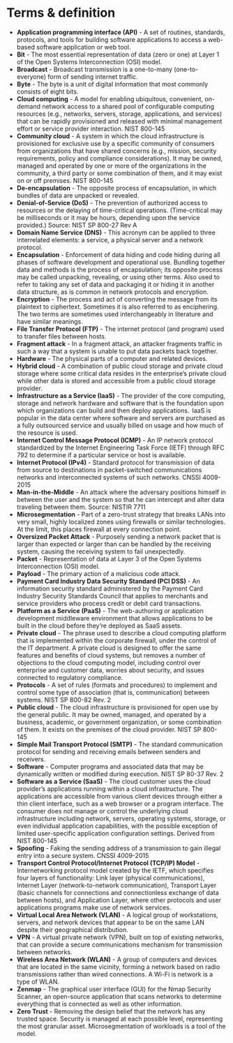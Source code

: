 # Terms & definition

* **Application programming interface (API)** - A set of routines, standards, protocols, and tools for building software applications to access a web-based software application or web tool.
* **Bit** - The most essential representation of data (zero or one) at Layer 1 of the Open Systems Interconnection (OSI) model.
* **Broadcast** - Broadcast transmission is a one-to-many (one-to-everyone) form of sending internet traffic.
* **Byte** - The byte is a unit of digital information that most commonly consists of eight bits.
* **Cloud computing** - A model for enabling ubiquitous, convenient, on-demand network access to a shared pool of configurable computing resources (e.g., networks, servers, storage, applications, and services) that can be rapidly provisioned and released with minimal management effort or service provider interaction. NIST 800-145
* **Community cloud** - A system in which the cloud infrastructure is provisioned for exclusive use by a specific community of consumers from organizations that have shared concerns (e.g., mission, security requirements, policy and compliance considerations). It may be owned, managed and operated by one or more of the organizations in the community, a third party or some combination of them, and it may exist on or off premises. NIST 800-145
* **De-encapsulation** - The opposite process of encapsulation, in which bundles of data are unpacked or revealed.
* **Denial-of-Service (DoS)** - The prevention of authorized access to resources or the delaying of time-critical operations. (Time-critical may be milliseconds or it may be hours, depending upon the service provided.) Source: NIST SP 800-27 Rev A
* **Domain Name Service (DNS)** - This acronym can be applied to three interrelated elements: a service, a physical server and a network protocol.
* **Encapsulation** - Enforcement of data hiding and code hiding during all phases of software development and operational use. Bundling together data and methods is the process of encapsulation; its opposite process may be called unpacking, revealing, or using other terms. Also used to refer to taking any set of data and packaging it or hiding it in another data structure, as is common in network protocols and encryption.
* **Encryption** - The process and act of converting the message from its plaintext to ciphertext. Sometimes it is also referred to as enciphering. The two terms are sometimes used interchangeably in literature and have similar meanings.
* **File Transfer Protocol (FTP)** - The internet protocol (and program) used to transfer files between hosts.
* **Fragment attack** - In a fragment attack, an attacker fragments traffic in such a way that a system is unable to put data packets back together.
* **Hardware** - The physical parts of a computer and related devices.
* **Hybrid cloud** - A combination of public cloud storage and private cloud storage where some critical data resides in the enterprise’s private cloud while other data is stored and accessible from a public cloud storage provider.
* **Infrastructure as a Service (IaaS)** - The provider of the core computing, storage and network hardware and software that is the foundation upon which organizations can build and then deploy applications.  IaaS is popular in the data center where software and servers are purchased as a fully outsourced service and usually billed on usage and how much of the resource is used.
* **Internet Control Message Protocol (ICMP)** - An IP network protocol standardized by the Internet Engineering Task Force (IETF) through RFC 792 to determine if a particular service or host is available.
* **Internet Protocol (IPv4)** - Standard protocol for transmission of data from source to destinations in packet-switched communications networks and interconnected systems of such networks. CNSSI 4009-2015
* **Man-in-the-Middle** - An attack where the adversary positions himself in between the user and the system so that he can intercept and alter data traveling between them. Source: NISTIR 7711
* **Microsegmentation** - Part of a zero-trust strategy that breaks LANs into very small, highly localized zones using firewalls or similar technologies. At the limit, this places firewall at every connection point.
* **Oversized Packet Attack** - Purposely sending a network packet that is larger than expected or larger than can be handled by the receiving system, causing the receiving system to fail unexpectedly.
* **Packet** - Representation of data at Layer 3 of the Open Systems Interconnection (OSI) model.
* **Payload** - The primary action of a malicious code attack.
* **Payment Card Industry Data Security Standard (PCI DSS)** - An information security standard administered by the Payment Card Industry Security Standards Council that applies to merchants and service providers who process credit or debit card transactions.
* **Platform as a Service (PaaS)** - The web-authoring or application development middleware environment that allows applications to be built in the cloud before they’re deployed as SaaS assets.
* **Private cloud** - The phrase used to describe a cloud computing platform that is implemented within the corporate firewall, under the control of the IT department. A private cloud is designed to offer the same features and benefits of cloud systems, but removes a number of objections to the cloud computing model, including control over enterprise and customer data, worries about security, and issues connected to regulatory compliance.
* **Protocols** - A set of rules (formats and procedures) to implement and control some type of association (that is, communication) between systems. NIST SP 800-82 Rev. 2
* **Public cloud** - The cloud infrastructure is provisioned for open use by the general public. It may be owned, managed, and operated by a business, academic, or government organization, or some combination of them. It exists on the premises of the cloud provider. NIST SP 800-145
* **Simple Mail Transport Protocol (SMTP)** - The standard communication protocol for sending and receiving emails between senders and receivers.
* **Software** - Computer programs and associated data that may be dynamically written or modified during execution. NIST SP 80-37 Rev. 2
* **Software as a Service (SaaS)** - The cloud customer uses the cloud provider’s applications running within a cloud infrastructure. The applications are accessible from various client devices through either a thin client interface, such as a web browser or a program interface. The consumer does not manage or control the underlying cloud infrastructure including network, servers, operating systems, storage, or even individual application capabilities, with the possible exception of limited user-specific application configuration settings. Derived from NIST 800-145
* **Spoofing** - Faking the sending address of a transmission to gain illegal entry into a secure system. CNSSI 4009-2015
* **Transport Control Protocol/Internet Protocol (TCP/IP) Model** - Internetworking protocol model created by the IETF, which specifies four layers of functionality: Link layer (physical communications), Internet Layer (network-to-network communication), Transport Layer (basic channels for connections and connectionless exchange of data between hosts), and Application Layer, where other protocols and user applications programs make use of network services.
* **Virtual Local Area Network (VLAN)** - A logical group of workstations, servers, and network devices that appear to be on the same LAN despite their geographical distribution.
* **VPN** - A virtual private network (VPN), built on top of existing networks, that can provide a secure communications mechanism for transmission between networks.
* **Wireless Area Network (WLAN)** - A group of computers and devices that are located in the same vicinity, forming a network based on radio transmissions rather than wired connections. A Wi-Fi is network is a type of WLAN.
* **Zenmap** - The graphical user interface (GUI) for the Nmap Security Scanner, an open-source application that scans networks to determine everything that is connected as well as other information.
* **Zero Trust** - Removing the design belief that the network has any trusted space. Security is managed at each possible level, representing the most granular asset. Microsegmentation of workloads is a tool of the model.
